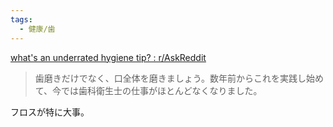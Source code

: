 ```yaml
---
tags:
  - 健康/歯
---
```

[what's an underrated hygiene tip? : r/AskReddit](https://www.reddit.com/r/AskReddit/comments/1k4r2nr/whats_an_underrated_hygiene_tip/)

>歯磨きだけでなく、口全体を磨きましょう。数年前からこれを実践し始めて、今では歯科衛生士の仕事がほとんどなくなりました。

フロスが特に大事。

